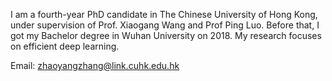 I am a fourth-year PhD candidate in The Chinese University of Hong Kong, under supervision of Prof. Xiaogang Wang and Prof Ping Luo.
Before that, I got my Bachelor degree in Wuhan University on 2018. 
My research focuses on efficient deep learning. 

Email: zhaoyangzhang@link.cuhk.edu.hk
